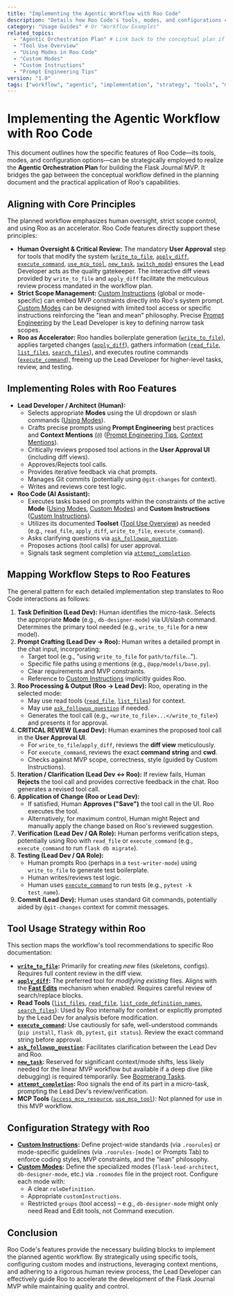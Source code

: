 ```yaml
---
title: "Implementing the Agentic Workflow with Roo Code"
description: "Details how Roo Code's tools, modes, and configurations can be used to implement the planned agentic workflow for the Flask Journal MVP."
category: "Usage Guides" # Or "Workflow Examples"
related_topics:
  - "Agentic Orchestration Plan" # Link back to the conceptual plan if possible/desired
  - "Tool Use Overview"
  - "Using Modes in Roo Code"
  - "Custom Modes"
  - "Custom Instructions"
  - "Prompt Engineering Tips"
version: "1.0"
tags: ["workflow", "agentic", "implementation", "strategy", "tools", "modes", "configuration", "mvp"]
---
```


# Implementing the Agentic Workflow with Roo Code

This document outlines how the specific features of Roo Code—its tools, modes, and configuration options—can be strategically employed to realize the **Agentic Orchestration Plan** for building the Flask Journal MVP. It bridges the gap between the conceptual workflow defined in the planning document and the practical application of Roo's capabilities.

## Aligning with Core Principles

The planned workflow emphasizes human oversight, strict scope control, and using Roo as an accelerator. Roo Code features directly support these principles:

-   **Human Oversight & Critical Review:** The mandatory **User Approval** step for tools that modify the system ([`write_to_file`](./write_to_file-tool.md), [`apply_diff`](./apply_diff-tool.md), [`execute_command`](./execute_command-tool.md), [`use_mcp_tool`](./use_mcp_tool.md), [`new_task`](./new_task-tool.md), [`switch_mode`](./switch_mode-tool.md)) ensures the Lead Developer acts as the quality gatekeeper. The interactive diff views provided by `write_to_file` and `apply_diff` facilitate the meticulous review process mandated in the workflow plan.
-   **Strict Scope Management:** [Custom Instructions](./custom-instructions.md) (global or mode-specific) can embed MVP constraints directly into Roo's system prompt. [Custom Modes](./custom-modes.md) can be designed with limited tool access or specific instructions reinforcing the "lean and mean" philosophy. Precise [Prompt Engineering](./prompt-engineering-tips.md) by the Lead Developer is key to defining narrow task scopes.
-   **Roo as Accelerator:** Roo handles boilerplate generation ([`write_to_file`](./write_to_file-tool.md)), applies targeted changes ([`apply_diff`](./apply_diff-tool.md)), gathers information ([`read_file`](./read_file-tool.md), [`list_files`](./list_files-tool.md), [`search_files`](./search_files-tool.md)), and executes routine commands ([`execute_command`](./execute_command-tool.md)), freeing up the Lead Developer for higher-level tasks, review, and testing.

## Implementing Roles with Roo Features

-   **Lead Developer / Architect (Human):**
    -   Selects appropriate **Modes** using the UI dropdown or slash commands ([Using Modes](./using-modes.md)).
    -   Crafts precise prompts using **Prompt Engineering** best practices and **Context Mentions** (`@`) ([Prompt Engineering Tips](./prompt-engineering-tips.md), [Context Mentions](./context-mentions.md)).
    -   Critically reviews proposed tool actions in the **User Approval UI** (including diff views).
    -   Approves/Rejects tool calls.
    -   Provides iterative feedback via chat prompts.
    -   Manages Git commits (potentially using `@git-changes` for context).
    -   Writes and reviews core test logic.
-   **Roo Code (AI Assistant):**
    -   Executes tasks based on prompts within the constraints of the active **Mode** ([Using Modes](./using-modes.md), [Custom Modes](./custom-modes.md)) and **Custom Instructions** ([Custom Instructions](./custom-instructions.md)).
    -   Utilizes its documented **Toolset** ([Tool Use Overview](./tool-use-overview.md)) as needed (e.g., `read_file`, `apply_diff`, `write_to_file`, `execute_command`).
    -   Asks clarifying questions via [`ask_followup_question`](./ask_followup_question-tool.md).
    -   Proposes actions (tool calls) for user approval.
    -   Signals task segment completion via [`attempt_completion`](./attempt_completion-tool.md).

## Mapping Workflow Steps to Roo Features

The general pattern for each detailed implementation step translates to Roo Code interactions as follows:

1.  **Task Definition (Lead Dev):** Human identifies the micro-task. Selects the appropriate **Mode** (e.g., `db-designer-mode`) via UI/slash command. Determines the primary tool needed (e.g., `write_to_file` for a new model).
2.  **Prompt Crafting (Lead Dev -> Roo):** Human writes a detailed prompt in the chat input, incorporating:
    -   Target tool (e.g., "using `write_to_file` for `path/to/file`...").
    -   Specific file paths using `@` mentions (e.g., `@app/models/base.py`).
    -   Clear requirements and MVP constraints.
    -   Reference to [Custom Instructions](./custom-instructions.md) implicitly guides Roo.
3.  **Roo Processing & Output (Roo -> Lead Dev):** Roo, operating in the selected mode:
    -   May use read tools ([`read_file`](./read_file-tool.md), [`list_files`](./list_files-tool.md)) for context.
    -   May use [`ask_followup_question`](./ask_followup_question-tool.md) if needed.
    -   Generates the tool call (e.g., `<write_to_file>...</write_to_file>`) and presents it for approval.
4.  **CRITICAL REVIEW (Lead Dev):** Human examines the proposed tool call in the **User Approval UI**.
    -   For `write_to_file`/`apply_diff`, reviews the **diff view** meticulously.
    -   For `execute_command`, reviews the exact **command string** and **cwd**.
    -   Checks against MVP scope, correctness, style (guided by Custom Instructions).
5.  **Iteration / Clarification (Lead Dev <-> Roo):** If review fails, Human **Rejects** the tool call and provides corrective feedback in the chat. Roo generates a revised tool call.
6.  **Application of Change (Roo or Lead Dev):**
    -   If satisfied, Human **Approves ("Save")** the tool call in the UI. Roo executes the tool.
    -   Alternatively, for maximum control, Human might Reject and manually apply the change based on Roo's reviewed suggestion.
7.  **Verification (Lead Dev / QA Role):** Human performs verification steps, potentially using Roo with `read_file` or `execute_command` (e.g., `execute_command` to run `flask db migrate`).
8.  **Testing (Lead Dev / QA Role):**
    -   Human prompts Roo (perhaps in a `test-writer-mode`) using `write_to_file` to generate test boilerplate.
    -   Human writes/reviews test logic.
    -   Human uses [`execute_command`](./execute_command-tool.md) to run tests (e.g., `pytest -k test_name`).
9.  **Commit (Lead Dev):** Human uses standard Git commands, potentially aided by `@git-changes` context for commit messages.

## Tool Usage Strategy within Roo

This section maps the workflow's tool recommendations to specific Roo documentation:

-   **[`write_to_file`](./write_to_file-tool.md):** Primarily for creating *new* files (skeletons, configs). Requires full content review in the diff view.
-   **[`apply_diff`](./apply_diff-tool.md):** The preferred tool for *modifying existing* files. Aligns with the **[Fast Edits](./fast-edits.md)** mechanism when enabled. Requires careful review of search/replace blocks.
-   **Read Tools** ([`list_files`](./list_files-tool.md), [`read_file`](./read_file-tool.md), [`list_code_definition_names`](./list_code_definition_names-tool.md), [`search_files`](./search_files-tool.md)): Used by Roo internally for context or explicitly prompted by the Lead Dev for analysis before modification.
-   **[`execute_command`](./execute_command-tool.md):** Use cautiously for safe, well-understood commands (`pip install`, `flask db`, `pytest`, `git status`). Review the exact command string before approval.
-   **[`ask_followup_question`](./ask_followup_question-tool.md):** Facilitates clarification between the Lead Dev and Roo.
-   **[`new_task`](./new_task-tool.md):** Reserved for significant context/mode shifts, less likely needed for the linear MVP workflow but available if a deep dive (like debugging) is required temporarily. See [Boomerang Tasks](./boomerang-tasks.md).
-   **[`attempt_completion`](./attempt_completion-tool.md):** Roo signals the end of its part in a micro-task, prompting the Lead Dev's review/verification.
-   **MCP Tools** ([`access_mcp_resource`](./access_mcp-tool.md), [`use_mcp_tool`](./use_mcp_tool.md)): Not planned for use in this MVP workflow.

## Configuration Strategy with Roo

-   **[Custom Instructions](./custom-instructions.md):** Define project-wide standards (via `.roorules`) or mode-specific guidelines (via `.roorules-[mode]` or Prompts Tab) to enforce coding styles, MVP constraints, and the "lean" philosophy.
-   **[Custom Modes](./custom-modes.md):** Define the specialized modes (`flask-lead-architect`, `db-designer-mode`, etc.) via `.roomodes` file in the project root. Configure each mode with:
    -   A clear `roleDefinition`.
    -   Appropriate `customInstructions`.
    -   Restricted `groups` (tool access) – e.g., `db-designer-mode` might only need Read and Edit tools, not Command execution.

## Conclusion

Roo Code's features provide the necessary building blocks to implement the planned agentic workflow. By strategically using specific tools, configuring custom modes and instructions, leveraging context mentions, and adhering to a rigorous human review process, the Lead Developer can effectively guide Roo to accelerate the development of the Flask Journal MVP while maintaining quality and control.